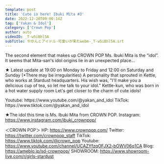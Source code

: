 ```yaml
---
template: post
title: 'Cute is here! Ibuki Mita #3'
date: 2022-12-20T09:00:14Z
tag: ['Yakan & Idol']
category: ['Crown Pop']
author: auto 
videoID: _T-w5iBhl5A
subTitle: やかんとアイドル-可愛いが来たwebm-_T-w5iBhl5A.srt
---
```

The second element that makes up CROWN POP Ms. Ibuki Mita is the “idol”.
It seems that Mita-san's idol origins lie in an unexpected place...

★ Latest update at 19:00 on Monday to Friday and 12:00 on Saturday and Sunday (*There may be irregularities)
A personality that sprouted in Kettle, who works at Stardust headquarters.
His wish was, "I'll make you a delicious cup of tea, so let me talk to your idol."
Kettle-kun, who was born in a hot water supply room
Let's get closer to the charm of cute idols!

<Kettle and Idol>
Youtube: https://www.youtube.com/@yakan_and_idol
TikTok: https://www.tiktok.com/@yakan_and_idol

★The idol this time is Ms. Ibuki Mita from CROWN POP.
<Mifuki Mita>
Instagram: https://www.instagram.com/ibuki_crownpop/

＜CROWN POP＞
HP: https://www.crownpop.com/
Twitter: https://twitter.com/crownpop_staff
TikTok: https://www.tiktok.com/@crown_pop
Youtube: https://www.youtube.com/channel/UCAZYfzqOFJX2-bOWV06q1CA
Blog: https://ameblo.jp/sd-crownpop/
SHOWROOM: https://www.showroom-live.com/r/girls-stardust
